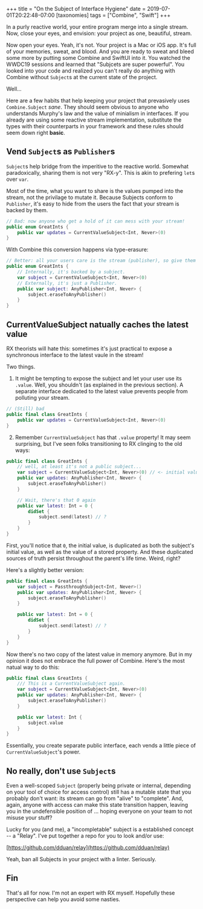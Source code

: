+++
title = "On the Subject of Interface Hygiene"
date = 2019-07-01T20:22:48-07:00
[taxonomies]
tags = ["Combine", "Swift"]
+++

In a purly reactive world, your entire program merge into a single stream. Now,
close your eyes, and envision: your project as one, beautiful, stream.

Now open your eyes. Yeah, it's not. Your project is a Mac or iOS app. It's full
of your memories, sweat, and blood. And you are ready to sweat and bleed some
more by putting some Combine and SwiftUI into it. You watched the WWDC19
sessions and learned that "Subjcets are super powerful". You looked into your
code and realized you can't really do anything with Combine without `Subject`s
at the current state of the project.

Well…

Here are a few habits that help keeping your project that prevasively uses
`Combine.Subject` *sane*. They should seem obvious to anyone who understands
Murphy's law and the value of minialism in interfaces. If you already are using
some reactive stream implementation, substitute the types with their
counterparts in your framework and these rules should seem down right **basic**.

## Vend `Subject`s as `Publisher`s

`Subject`s help bridge from the imperitive to the reactive world. Somewhat
paradoxically, sharing them is not very "RX-y". This is akin to prefering `let`s
over `var`.

Most of the time, what you want to share is the values pumped into the stream,
not the privilage to mutate it. Because Subjects conform to `Publisher`, it's
easy to hide from the users the fact that your stream is backed by them.

```swift
// Bad: now anyone who get a hold of it can mess with your stream!
public enum GreatInts {
    public var updates = CurrentValueSubject<Int, Never>(0)
}
```

With Combine this conversion happens via type-erasure:

```swift
// Better: all your users care is the stream (publisher), so give them that!
public enum GreatInts {
    // Internally, it's backed by a subject.
    var subject = CurrentValueSubject<Int, Never>(0)
    // Externally, it's just a Publisher. 
    public var subject: AnyPublisher<Int, Never> {
        subject.eraseToAnyPublisher()
    }
}
```

## CurrentValueSubject natually caches the latest value

RX theorists will hate this: sometimes it's just practical to expose
a synchronous interface to the latest vaule in the stream!

Two things.

1. It might be tempting to expose the subject and let your user use its
   `.value`. Well, you shouldn't (as explained in the previous section).
   A separate interface dedicated to the latest value prevents people from
   polluting your stream.

```swift
// (Still) bad
public final class GreatInts {
    public var updates = CurrentValueSubject<Int, Never>(0)
}
```

2. Remember `CurrentValueSubject` has that `.value` property! It may seem
   surprising, but I've seen folks transitioning to RX clinging to the old ways:

```swift
public final class GreatInts {
    // well, at least it's not a public subject...
    var subject = CurrentValueSubject<Int, Never>(0) // <- initial value 0
    public var updates: AnyPublisher<Int, Never> {
        subject.eraseToAnyPublisher()
    }

    // Wait, there's that 0 again
    public var latest: Int = 0 {
        didSet {
            subject.send(latest) // ?
        }
    }
}
```

First, you'll notice that `0`, the initial value, is duplicated as both the
subject's initial value, as well as the value of a stored property. And these
duplicated sources of truth persist throughout the parent's life time. Weird,
right?

Here's a slightly better version:

```swift
public final class GreatInts {
    var subject = PassthroughSubject<Int, Never>()
    public var updates: AnyPublisher<Int, Never> {
        subject.eraseToAnyPublisher()
    }

    public var latest: Int = 0 {
        didSet {
            subject.send(latest) // ?
        }
    }
}
```

Now there's no two copy of the latest value in memory anymore. But in my opinion
it does not embrace the full power of Combine. Here's the most natual way to do
this:

```swift
public final class GreatInts {
    /// This is a CurrentValueSubject again.
    var subject = CurrentValueSubject<Int, Never>(0)
    public var updates: AnyPublisher<Int, Never> {
        subject.eraseToAnyPublisher()
    }

    public var latest: Int {
        subject.value
    }
}
```

Essentially, you create separate public interface, each vends a little piece of
`CurrentValueSubject`'s power.

## No really, don't use `Subject`s

Even a well-scoped `Subject` (properly being private or internal, depending on
your tool of choice for access control) still has a mutable state that you
probably don't want: its stream can go from "alive" to "complete". And, again,
anyone with access can make this state transition happen, leaving you in the
undefensible position of … hoping everyone on your team to not misuse your
stuff?

Lucky for you (and me), a "incompletable" subject is a established concept -- a
"Relay". I've put together a repo for you to look and/or use:

[https://github.com/dduan/relay](https://github.com/dduan/relay)

Yeah, ban all Subjects in your project with a linter. Seriously.

## Fin

That's all for now. I'm not an expert with RX myself. Hopefully these
perspective can help you avoid some nasties.
